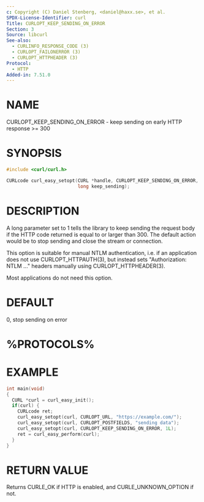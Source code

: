 ```yaml
---
c: Copyright (C) Daniel Stenberg, <daniel@haxx.se>, et al.
SPDX-License-Identifier: curl
Title: CURLOPT_KEEP_SENDING_ON_ERROR
Section: 3
Source: libcurl
See-also:
  - CURLINFO_RESPONSE_CODE (3)
  - CURLOPT_FAILONERROR (3)
  - CURLOPT_HTTPHEADER (3)
Protocol:
  - HTTP
Added-in: 7.51.0
---
```


# NAME

CURLOPT_KEEP_SENDING_ON_ERROR - keep sending on early HTTP response \>= 300

# SYNOPSIS

~~~c
#include <curl/curl.h>

CURLcode curl_easy_setopt(CURL *handle, CURLOPT_KEEP_SENDING_ON_ERROR,
                          long keep_sending);
~~~

# DESCRIPTION

A long parameter set to 1 tells the library to keep sending the request body
if the HTTP code returned is equal to or larger than 300. The default action
would be to stop sending and close the stream or connection.

This option is suitable for manual NTLM authentication, i.e. if an application
does not use CURLOPT_HTTPAUTH(3), but instead sets "Authorization: NTLM ..."
headers manually using CURLOPT_HTTPHEADER(3).

Most applications do not need this option.

# DEFAULT

0, stop sending on error

# %PROTOCOLS%

# EXAMPLE

~~~c
int main(void)
{
  CURL *curl = curl_easy_init();
  if(curl) {
    CURLcode ret;
    curl_easy_setopt(curl, CURLOPT_URL, "https://example.com/");
    curl_easy_setopt(curl, CURLOPT_POSTFIELDS, "sending data");
    curl_easy_setopt(curl, CURLOPT_KEEP_SENDING_ON_ERROR, 1L);
    ret = curl_easy_perform(curl);
  }
}
~~~

# RETURN VALUE

Returns CURLE_OK if HTTP is enabled, and CURLE_UNKNOWN_OPTION if not.
